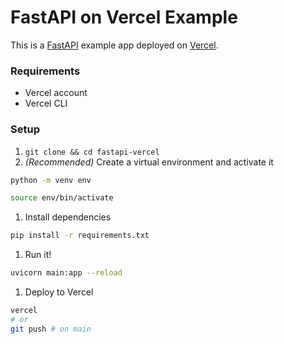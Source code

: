 # FastAPI on Vercel Example

This is a [FastAPI](https://fastapi.tiangolo.com/) example app deployed on [Vercel](https://vercel.com/).

### Requirements

-   Vercel account
-   Vercel CLI

### Setup

1. `git clone && cd fastapi-vercel`
1. _(Recommended)_ Create a virtual environment and activate it

```bash
python -m venv env

source env/bin/activate
```

1. Install dependencies

```bash
pip install -r requirements.txt
```

1. Run it!

```bash
uvicorn main:app --reload
```

1. Deploy to Vercel

```bash
vercel
# or
git push # on main
```
